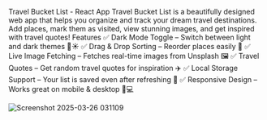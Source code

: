 Travel Bucket List - React App
Travel Bucket List is a beautifully designed web app that helps you organize and track your dream travel destinations. Add places, mark them as visited, view stunning images, and get inspired with travel quotes!
Features
✅ Dark Mode Toggle – Switch between light and dark themes 🌙☀️
✅ Drag & Drop Sorting – Reorder places easily 🔀
✅ Live Image Fetching – Fetches real-time images from Unsplash 🖼️
✅ Travel Quotes – Get random travel quotes for inspiration ✈️
✅ Local Storage Support – Your list is saved even after refreshing 💾
✅ Responsive Design – Works great on mobile & desktop 📱💻

![Screenshot 2025-03-26 031109](https://github.com/user-attachments/assets/0e4d7da5-36c6-4430-96d4-fb3dd53dcf7f)
